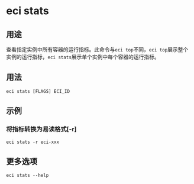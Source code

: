 # eci stats

## 用途
查看指定实例中所有容器的运行指标。此命令与`eci top`不同，`eci top`展示整个实例的运行指标，`eci stats`展示单个实例中每个容器的运行指标。

## 用法
```
eci stats [FLAGS] ECI_ID
```

## 示例
### 将指标转换为易读格式[-r]
```
eci stats -r eci-xxx
```

## 更多选项
```
eci stats --help
```

